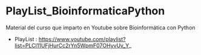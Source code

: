 # PlayList_BioinformaticaPython

Material  del curso que imparto en Youtube sobre Bioinformática con Python

* PlayList : https://www.youtube.com/playlist?list=PLCl11UFjHurCc2rYn5WpmF07OHyvUv_Y_
